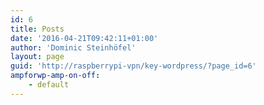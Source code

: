 ```yaml
---
id: 6
title: Posts
date: '2016-04-21T09:42:11+01:00'
author: 'Dominic Steinhöfel'
layout: page
guid: 'http://raspberrypi-vpn/key-wordpress/?page_id=6'
ampforwp-amp-on-off:
    - default
---
```


